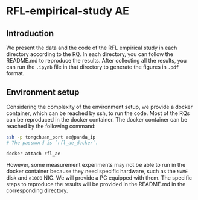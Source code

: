 # RFL-empirical-study AE

## Introduction

We present the data and the code of the RFL empirical study in each directory according to the RQ.
In each directory, you can follow the README.md to reproduce the results.
After collecting all the results, you can run the `.ipynb` file in that directory to generate the figures in `.pdf` format.

## Environment setup

Considering the complexity of the environment setup, we provide a docker container, which can be reached by ssh, to run the code. 
Most of the RQs can be reproduced in the docker container. 
The docker container can be reached by the following command:

```bash
ssh -p tongchuan_port ae@panda_ip
# The password is `rfl_ae_docker`.

docker attach rfl_ae
```

However, some measurement experiments may not be able to run in the docker container because they need specific hardware, such as the `NVME` disk and `e1000` NIC.
We will provide a PC equipped with them.
The specific steps to reproduce the results will be provided in the README.md in the corresponding directory.


<!-- In these experiments, it may need to reboot the PC to change the kernel version for supporting the driver. You can send an issue to We will provide the detailed steps in the README.md in the corresponding directory. -->
